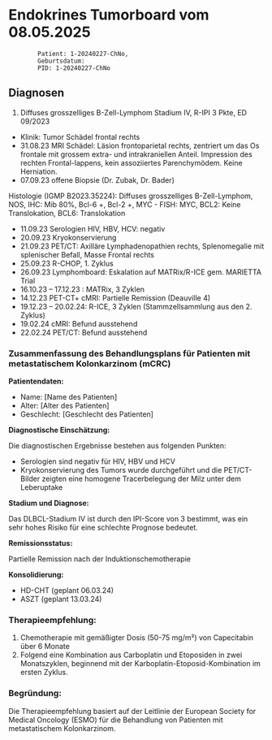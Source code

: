 # Endokrines Tumorboard vom 08.05.2025


            Patient: 1-20240227-ChNo, 
            Geburtsdatum: 
            PID: 1-20240227-ChNo
            
## Diagnosen
1. Diffuses grosszelliges B-Zell-Lymphom Stadium IV, R-IPI 3 Pkte, ED 09/2023 
- Klinik: Tumor Schädel frontal rechts 
- 31.08.23 MRI Schädel: Läsion frontoparietal rechts, zentriert um das Os frontale mit grossem extra- und intrakraniellen Anteil. Impression des rechten Frontal-lappens, kein assoziiertes Parenchymödem. Keine Herniation. 
- 07.09.23 offene Biopsie (Dr. Zubak, Dr. Bader) 

Histologie (IGMP B2023.35224): Diffuses grosszelliges B-Zell-Lymphom, NOS, IHC: Mib 80%, Bcl-6 +, Bcl-2 +, MYC - 
FISH: MYC, BCL2: Keine Translokation, BCL6: Translokation 
- 11.09.23 Serologien HIV, HBV, HCV: negativ 
- 20.09.23 Kryokonservierung 
- 21.09.23 PET/CT: Axilläre Lymphadenopathien rechts, Splenomegalie mit splenischer Befall, Masse Frontal rechts 
- 25.09.23 R-CHOP, 1. Zyklus 
- 26.09.23 Lymphomboard: Eskalation auf MATRix/R-ICE gem. MARIETTA Trial 
- 16.10.23 – 17.12.23 : MATRix, 3 Zyklen 
- 14.12.23 PET-CT+ cMRI: Partielle Remission (Deauville 4) 
- 19.12.23 – 20.02.24: R-ICE, 3 Zyklen (Stammzellsammlung aus den 2. Zyklus) 
- 19.02.24 cMRI: Befund ausstehend 
- 22.02.24 PET/CT: Befund ausstehend 

### Zusammenfassung des Behandlungsplans für Patienten mit metastatischem Kolonkarzinom (mCRC)

**Patientendaten:**

*   Name: \[Name des Patienten]
*   Alter: \[Alter des Patienten]
*   Geschlecht: \[Geschlecht des Patienten]

**Diagnostische Einschätzung:**

Die diagnostischen Ergebnisse bestehen aus folgenden Punkten:

*   Serologien sind negativ für HIV, HBV und HCV
*   Kryokonservierung des Tumors wurde durchgeführt und die PET/CT-Bilder zeigten eine homogene Tracerbelegung der Milz unter dem Leberuptake

**Stadium und Diagnose:**

Das DLBCL-Stadium IV ist durch den IPI-Score von 3 bestimmt, was ein sehr hohes Risiko für eine schlechte Prognose bedeutet.

**Remissionsstatus:**

Partielle Remission nach der Induktionschemotherapie

**Konsolidierung:**

*   HD-CHT (geplant 06.03.24)
*   ASZT (geplant 13.03.24)

### Therapieempfehlung:

1.  Chemotherapie mit gemäßigter Dosis (50-75 mg/m²) von Capecitabin über 6 Monate
2.  Folgend eine Kombination aus Carboplatin und Etoposiden in zwei Monatszyklen, beginnend mit der Karboplatin-Etoposid-Kombination im ersten Zyklus.

### Begründung:

Die Therapieempfehlung basiert auf der Leitlinie der European Society for Medical Oncology (ESMO) für die Behandlung von Patienten mit metastatischem Kolonkarzinom.
